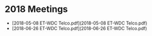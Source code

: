 # 2018 Meetings

* [2018-05-08 ET-WDC Telco.pdf](2018-05-08 ET-WDC Telco.pdf)
* [2018-06-26 ET-WDC Telco.pdf](2018-06-26 ET-WDC Telco.pdf)
